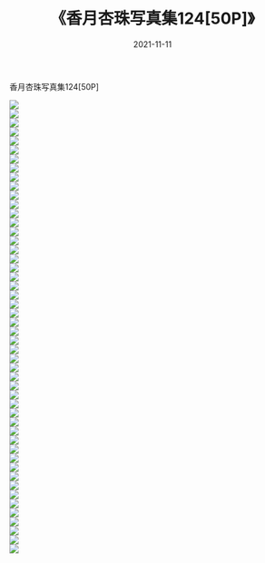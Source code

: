 ﻿---
layout: post
title:  《香月杏珠写真集124[50P]》
date:   2021-11-11
img: http://img.660000.xyz/Sharelink/性感/2021/香月杏珠写真集124[50P]/000.jpg
categories: [美女, 清纯, 唯美]
---

香月杏珠写真集124[50P]

  ![](http://img.660000.xyz/Sharelink/性感/2021/香月杏珠写真集124[50P]/001.jpg) <br> ![](http://img.660000.xyz/Sharelink/性感/2021/香月杏珠写真集124[50P]/002.jpg) <br> ![](http://img.660000.xyz/Sharelink/性感/2021/香月杏珠写真集124[50P]/003.jpg) <br> ![](http://img.660000.xyz/Sharelink/性感/2021/香月杏珠写真集124[50P]/004.jpg) <br> ![](http://img.660000.xyz/Sharelink/性感/2021/香月杏珠写真集124[50P]/005.jpg) <br> ![](http://img.660000.xyz/Sharelink/性感/2021/香月杏珠写真集124[50P]/006.jpg) <br> ![](http://img.660000.xyz/Sharelink/性感/2021/香月杏珠写真集124[50P]/007.jpg) <br> ![](http://img.660000.xyz/Sharelink/性感/2021/香月杏珠写真集124[50P]/008.jpg) <br> ![](http://img.660000.xyz/Sharelink/性感/2021/香月杏珠写真集124[50P]/009.jpg) <br> ![](http://img.660000.xyz/Sharelink/性感/2021/香月杏珠写真集124[50P]/010.jpg) <br> ![](http://img.660000.xyz/Sharelink/性感/2021/香月杏珠写真集124[50P]/011.jpg) <br> ![](http://img.660000.xyz/Sharelink/性感/2021/香月杏珠写真集124[50P]/012.jpg) <br> ![](http://img.660000.xyz/Sharelink/性感/2021/香月杏珠写真集124[50P]/013.jpg) <br> ![](http://img.660000.xyz/Sharelink/性感/2021/香月杏珠写真集124[50P]/014.jpg) <br> ![](http://img.660000.xyz/Sharelink/性感/2021/香月杏珠写真集124[50P]/015.jpg) <br> ![](http://img.660000.xyz/Sharelink/性感/2021/香月杏珠写真集124[50P]/016.jpg) <br> ![](http://img.660000.xyz/Sharelink/性感/2021/香月杏珠写真集124[50P]/017.jpg) <br> ![](http://img.660000.xyz/Sharelink/性感/2021/香月杏珠写真集124[50P]/018.jpg) <br> ![](http://img.660000.xyz/Sharelink/性感/2021/香月杏珠写真集124[50P]/019.jpg) <br> ![](http://img.660000.xyz/Sharelink/性感/2021/香月杏珠写真集124[50P]/020.jpg) <br> ![](http://img.660000.xyz/Sharelink/性感/2021/香月杏珠写真集124[50P]/021.jpg) <br> ![](http://img.660000.xyz/Sharelink/性感/2021/香月杏珠写真集124[50P]/022.jpg) <br> ![](http://img.660000.xyz/Sharelink/性感/2021/香月杏珠写真集124[50P]/023.jpg) <br> ![](http://img.660000.xyz/Sharelink/性感/2021/香月杏珠写真集124[50P]/024.jpg) <br> ![](http://img.660000.xyz/Sharelink/性感/2021/香月杏珠写真集124[50P]/025.jpg) <br> ![](http://img.660000.xyz/Sharelink/性感/2021/香月杏珠写真集124[50P]/026.jpg) <br> ![](http://img.660000.xyz/Sharelink/性感/2021/香月杏珠写真集124[50P]/027.jpg) <br> ![](http://img.660000.xyz/Sharelink/性感/2021/香月杏珠写真集124[50P]/028.jpg) <br> ![](http://img.660000.xyz/Sharelink/性感/2021/香月杏珠写真集124[50P]/029.jpg) <br> ![](http://img.660000.xyz/Sharelink/性感/2021/香月杏珠写真集124[50P]/030.jpg) <br> ![](http://img.660000.xyz/Sharelink/性感/2021/香月杏珠写真集124[50P]/031.jpg) <br> ![](http://img.660000.xyz/Sharelink/性感/2021/香月杏珠写真集124[50P]/032.jpg) <br> ![](http://img.660000.xyz/Sharelink/性感/2021/香月杏珠写真集124[50P]/033.jpg) <br> ![](http://img.660000.xyz/Sharelink/性感/2021/香月杏珠写真集124[50P]/034.jpg) <br> ![](http://img.660000.xyz/Sharelink/性感/2021/香月杏珠写真集124[50P]/035.jpg) <br> ![](http://img.660000.xyz/Sharelink/性感/2021/香月杏珠写真集124[50P]/036.jpg) <br> ![](http://img.660000.xyz/Sharelink/性感/2021/香月杏珠写真集124[50P]/037.jpg) <br> ![](http://img.660000.xyz/Sharelink/性感/2021/香月杏珠写真集124[50P]/038.jpg) <br> ![](http://img.660000.xyz/Sharelink/性感/2021/香月杏珠写真集124[50P]/039.jpg) <br> ![](http://img.660000.xyz/Sharelink/性感/2021/香月杏珠写真集124[50P]/040.jpg) <br> ![](http://img.660000.xyz/Sharelink/性感/2021/香月杏珠写真集124[50P]/041.jpg) <br> ![](http://img.660000.xyz/Sharelink/性感/2021/香月杏珠写真集124[50P]/042.jpg) <br> ![](http://img.660000.xyz/Sharelink/性感/2021/香月杏珠写真集124[50P]/043.jpg) <br> ![](http://img.660000.xyz/Sharelink/性感/2021/香月杏珠写真集124[50P]/044.jpg) <br> ![](http://img.660000.xyz/Sharelink/性感/2021/香月杏珠写真集124[50P]/045.jpg) <br> ![](http://img.660000.xyz/Sharelink/性感/2021/香月杏珠写真集124[50P]/046.jpg) <br> ![](http://img.660000.xyz/Sharelink/性感/2021/香月杏珠写真集124[50P]/047.jpg) <br> ![](http://img.660000.xyz/Sharelink/性感/2021/香月杏珠写真集124[50P]/048.jpg) <br> ![](http://img.660000.xyz/Sharelink/性感/2021/香月杏珠写真集124[50P]/049.jpg) <br> ![](http://img.660000.xyz/Sharelink/性感/2021/香月杏珠写真集124[50P]/050.jpg) <br>